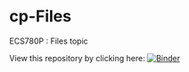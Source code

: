 # cp-Files

ECS780P : Files topic 

View this repository by clicking here:
[![Binder](https://mybinder.org/badge_logo.svg)](https://mybinder.org/v2/gh/pcffonseca/cp-Files.git/master)
